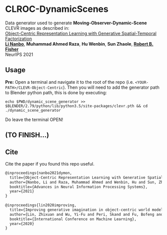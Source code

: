 # CLROC-DynamicScenes  
Data generator used to generate **Moving-Observer-Dynamic-Scene** CLEVR images as described in:  
[Object-Centric Representation Learning with Generative Spatial-Temporal Factorization](https://arxiv.org/abs/2111.05393)  
[**Li Nanbo**](http://homepages.inf.ed.ac.uk/s1601283/), **Muhammad Ahmed Raza**, **Hu Wenbin**, **Sun Zhaole**, [**Robert B. Fisher**](https://homepages.inf.ed.ac.uk/rbf/)  
NeurIPS 2021  



## Usage  

**Pre:** Open a terminal and navigate it to the root of the repo (i.e. `<YOUR-PATH>/CLEVR-Object-Centric`). Then you will need to add the generator path to Blender python path, this is done by executing:  

``````
echo $PWD/dynamic_scene_generator >> $BLENDER/2.79/python/lib/python3.5/site-packages/clevr.pth && cd ./dynamic_scene_generator
``````
Do leave the terminal OPEN!
  
## (TO FINISH...)
  

## Cite

Cite the paper if you found this repo useful.

```latex
@inproceedings{nanbo2021dymon,
  title={Object-Centric Representation Learning with Generative Spatial-Temporal Factorization},
  author={Nanbo, Li and Raza, Muhammad Ahmed and Wenbin, Hu and Sun, Zhaole and Fisher, Robert},
  booktitle={Advances in Neural Information Processing Systems},
  year={2021}
}
   
@inproceedings{lin2020improving,
  title={Improving generative imagination in object-centric world models},
  author={Lin, Zhixuan and Wu, Yi-Fu and Peri, Skand and Fu, Bofeng and Jiang, Jindong and Ahn, Sungjin},
  booktitle={International Conference on Machine Learning},
  year={2020}
}
```

